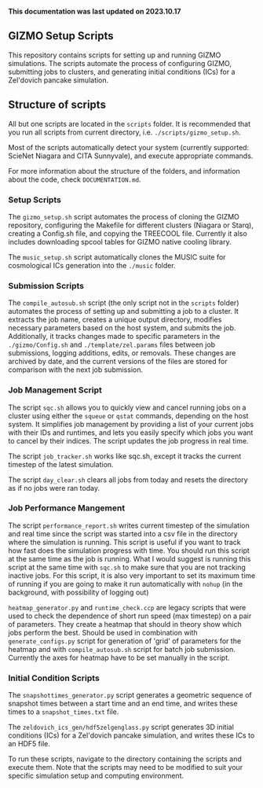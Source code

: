 **This documentation was last updated on 2023.10.17**

## GIZMO Setup Scripts

This repository contains scripts for setting up and running GIZMO simulations. The scripts automate the process of configuring GIZMO, submitting jobs to clusters, and generating initial conditions (ICs) for a Zel'dovich pancake simulation.

## Structure of scripts

All but one scripts are located in the `scripts` folder. It is recommended that you run all scripts from current directory, i.e. `./scripts/gizmo_setup.sh`. 

Most of the scripts automatically detect your system (currently supported: ScieNet Niagara and CITA Sunnyvale), and execute appropriate commands. 

For more information about the structure of the folders, and information about the code, check `DOCUMENTATION.md`.

### Setup Scripts

The `gizmo_setup.sh` script automates the process of cloning the GIZMO repository, configuring the Makefile for different clusters (Niagara or Starq), creating a Config.sh file, and copying the TREECOOL file. Currently it also includes downloading spcool tables for GIZMO native cooling library.

The `music_setup.sh` script automatically clones the MUSIC suite for cosmological ICs generation into the `./music` folder.

### Submission Scripts

The `compile_autosub.sh` script (the only script not in the `scripts` folder) automates the process of setting up and submitting a job to a cluster. It extracts the job name, creates a unique output directory, modifies necessary parameters based on the host system, and submits the job. Additionally, it tracks changes made to specific parameters in the `./gizmo/Config.sh` and `./template/zel.params` files between job submissions, logging additions, edits, or removals. These changes are archived by date, and the current versions of the files are stored for comparison with the next job submission. 

### Job Management Script

The script `sqc.sh` allows you to quickly view and cancel running jobs on a cluster using either the `squeue` or `qstat` commands, depending on the host system. It simplifies job management by providing a list of your current jobs with their IDs and runtimes, and lets you easily specify which jobs you want to cancel by their indices. The script updates the job progress in real time.

The script `job_tracker.sh` works like sqc.sh, except it tracks the current timestep of the latest simulation.

The script `day_clear.sh` clears all jobs from today and resets the directory as if no jobs were ran today.

### Job Performance Mangement

The script `performance_report.sh` writes current timestep of the simulation and real time since the script was started into a csv file in the directory where the simulation is running. This script is useful if you want to track how fast does the simulation progress with time. You should run this script at the same time as the job is running. What I would suggest is running this script at the same time with `sqc.sh` to make sure that you are not tracking inactive jobs. For this script, it is also very important to set its maximum time of running if you are going to make it run automatically with `nohup` (in the background, with possibility of logging out)

`heatmap_generator.py` and `runtime_check.ccp` are legacy scripts that were used to check the dependence of short run speed (max timestep) on a pair of parameters. They create a heatmap that should in theory show which jobs perform the best. Should be used in combination with `generate_configs.py` script for generation of 'grid' of parameters for the heatmap and with `compile_autosub.sh` script for batch job submission. Currently the axes for heatmap have to be set manually in the script.

### Initial Condition Scripts

The `snapshottimes_generator.py` script generates a geometric sequence of snapshot times between a start time and an end time, and writes these times to a `snapshot_times.txt` file.

The `zeldovich_ics_gen/hdf5zelgenglass.py` script generates 3D initial conditions (ICs) for a Zel'dovich pancake simulation, and writes these ICs to an HDF5 file.

To run these scripts, navigate to the directory containing the scripts and execute them. Note that the scripts may need to be modified to suit your specific simulation setup and computing environment.
